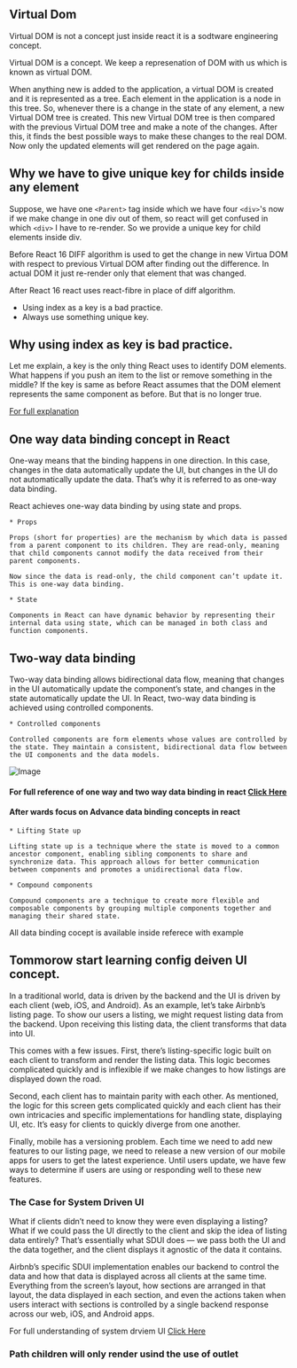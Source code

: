 ## Virtual Dom

Virtual DOM is not a concept just inside react it is a sodtware engineering concept.

Virtual DOM is a concept. We keep a represenation of DOM with us which is known as virtual DOM.

When anything new is added to the application, a virtual DOM is created and it is represented as a tree. Each element in the application is a node in this tree. So, whenever there is a change in the state of any element, a new Virtual DOM tree is created. This new Virtual DOM tree is then compared with the previous Virtual DOM tree and make a note of the changes. After this, it finds the best possible ways to make these changes to the real DOM. Now only the updated elements will get rendered on the page again.

## Why we have to give unique key for childs inside any element

Suppose, we have one `<Parent>` tag inside which we have four `<div>`'s now if we make change in one div out of them, so react will get confused in which `<div>` I have to re-render. So we provide a unique key for child elements inside div.

Before React 16 DIFF algorithm is used to get the change in new Virtua DOM with respect to previous Virtual DOM after finding out the difference. In actual DOM it just re-render only that element that was changed.

After React 16 react uses react-fibre in place of diff algorithm.

- Using index as a key is a bad practice.
- Always use something unique key.

## Why using index as key is bad practice.

Let me explain, a key is the only thing React uses to identify DOM elements. What happens if you push an item to the list or remove something in the middle? If the key is same as before React assumes that the DOM element represents the same component as before. But that is no longer true.

[For full explanation](https://robinpokorny.medium.com/index-as-a-key-is-an-anti-pattern-e0349aece318)


## One way data binding concept in React

One-way means that the binding happens in one direction. In this case, changes in the data automatically update the UI, but changes in the UI do not automatically update the data. That’s why it is referred to as one-way data binding.

React achieves one-way data binding by using state and props.

    * Props

    Props (short for properties) are the mechanism by which data is passed from a parent component to its children. They are read-only, meaning that child components cannot modify the data received from their parent components.

    Now since the data is read-only, the child component can’t update it. This is one-way data binding.

    * State

    Components in React can have dynamic behavior by representing their internal data using state, which can be managed in both class and function components.


## Two-way data binding

Two-way data binding allows bidirectional data flow, meaning that changes in the UI automatically update the component’s state, and changes in the state automatically update the UI. In React, two-way data binding is achieved using controlled components.

    * Controlled components

    Controlled components are form elements whose values are controlled by the state. They maintain a consistent, bidirectional data flow between the UI components and the data models.

![Image](https://handsontable.com/blog/wp-content/uploads/2023/04/image10.png)

#### For full reference of one way and two way data binding in react [Click Here](https://handsontable.com/blog/understanding-data-binding-in-react)

#### After wards focus on Advance data binding concepts in react
    * Lifting State up

    Lifting state up is a technique where the state is moved to a common ancestor component, enabling sibling components to share and synchronize data. This approach allows for better communication between components and promotes a unidirectional data flow.

    * Compound components

    Compound components are a technique to create more flexible and composable components by grouping multiple components together and managing their shared state.

All data binding cocept is available inside referece with example

## Tommorow start learning config deiven UI concept.

In a traditional world, data is driven by the backend and the UI is driven by each client (web, iOS, and Android). As an example, let’s take Airbnb’s listing page. To show our users a listing, we might request listing data from the backend. Upon receiving this listing data, the client transforms that data into UI.

This comes with a few issues. First, there’s listing-specific logic built on each client to transform and render the listing data. This logic becomes complicated quickly and is inflexible if we make changes to how listings are displayed down the road.

Second, each client has to maintain parity with each other. As mentioned, the logic for this screen gets complicated quickly and each client has their own intricacies and specific implementations for handling state, displaying UI, etc. It’s easy for clients to quickly diverge from one another.

Finally, mobile has a versioning problem. Each time we need to add new features to our listing page, we need to release a new version of our mobile apps for users to get the latest experience. Until users update, we have few ways to determine if users are using or responding well to these new features.

### The Case for System Driven UI

What if clients didn’t need to know they were even displaying a listing? What if we could pass the UI directly to the client and skip the idea of listing data entirely? That’s essentially what SDUI does — we pass both the UI and the data together, and the client displays it agnostic of the data it contains.

Airbnb’s specific SDUI implementation enables our backend to control the data and how that data is displayed across all clients at the same time. Everything from the screen’s layout, how sections are arranged in that layout, the data displayed in each section, and even the actions taken when users interact with sections is controlled by a single backend response across our web, iOS, and Android apps.

For full understanding of system drviem UI [Click Here](https://medium.com/airbnb-engineering/a-deep-dive-into-airbnbs-server-driven-ui-system-842244c5f5)

### Path children will only render usind the use of outlet